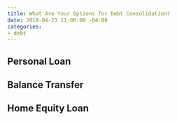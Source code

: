 ```yaml
---
title: What Are Your Options for Debt Consolidation?
date: 2018-04-23 11:00:00 -04:00
categories:
- debt
---
```


## Personal Loan

## Balance Transfer

## Home Equity Loan

<script src="https://embeds.nerdwallet.com/embed.js" data-id="457628" data-utm_campaign="ln_prod_457628"></script>
